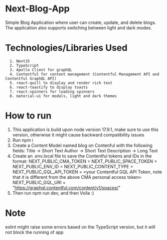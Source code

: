 # Next-Blog-App
Simple Blog Application where user can create, update, and delete blogs. The application also supports switching between light and dark modes.
# Technologies/Libraries Used
      1. NextJS
      2. TypeScript
      3. Apollo Client for graphQL
      4. Contentful for content management (Contentful Management API and Contentful GraphQL API)
      5. react-quill to display and render rich text
      6. react-toastify to display toasts
      7. react-spinners for loading spinners
      8. material-ui for modals, light and dark themes
# How to run
1. This application is build upon node version 17.9.1, make sure to use this version, otherwise it might cause backward compatibility issues
2. Run npm i
3. Create a Content Model named blog on Contenful with the following fields:
      Title -> Short Text
      Author -> Short Text
      Description -> Long Text
4. Create an .env.local file to save the Contentful tokens and IDs in the format:
      NEXT_PUBLIC_CMA_TOKEN = <your contentful management API personal access token>
      NEXT_PUBLIC_SPACE_TOKEN = <your space ID>
      NEXT_PUBLIC_ENV_ID = <your environment ID e.g. master>
      NEXT_PUBLIC_CONTENT_TYPE = <the name of content model e.g.blog>
      NEXT_PUBLIC_GQL_API_TOKEN = <your Contentful GQL API Token, note that it is different from the above CMA personal access token>
      NEXT_PUBLIC_GQL_URI = "https://graphql.contentful.com/content/v1/spaces/<your space id>"
4. Then run npm run dev, and then Voila :)

# Note
eslint might raise some errors based on the TypeScript version, but it will not block the running of app
